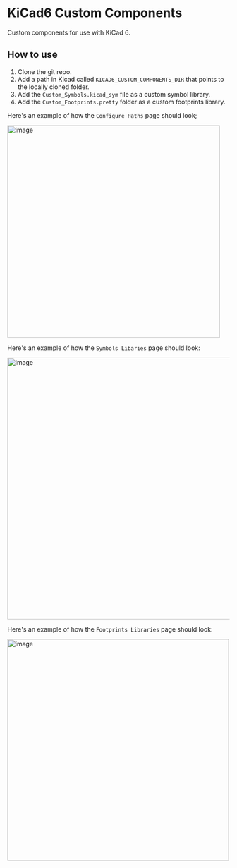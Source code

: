 # KiCad6 Custom Components

Custom components for use with KiCad 6.

## How to use

1. Clone the git repo.
2. Add a path in Kicad called `KICAD6_CUSTOM_COMPONENTS_DIR` that points to the locally cloned folder.
3. Add the `Custom_Symbols.kicad_sym` file as a custom symbol library.
4. Add the `Custom_Footprints.pretty` folder as a custom footprints library.

Here's an example of how the `Configure Paths` page should look;

<img width="482" alt="image" src="https://user-images.githubusercontent.com/9524118/200033028-a85460d4-ddc6-468d-86d2-3ffa797abda0.png">

Here's an example of how the `Symbols Libaries` page should look:

<img width="593" alt="image" src="https://user-images.githubusercontent.com/9524118/200032867-85e94618-9c6e-47fc-8108-0bdb50e5d4ae.png">

Here's an example of how the `Footprints Libraries` page should look:

<img width="502" alt="image" src="https://user-images.githubusercontent.com/9524118/200032943-50263d5b-3b42-4e11-806f-c28e8aa84823.png">
